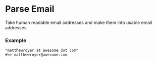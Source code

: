 # Parse Email
Take human readable email addresses and make them into usable email addresses

### Example
    "matthewroyer at awesome dot com"
    #=> matthewroyer@awesome.com
